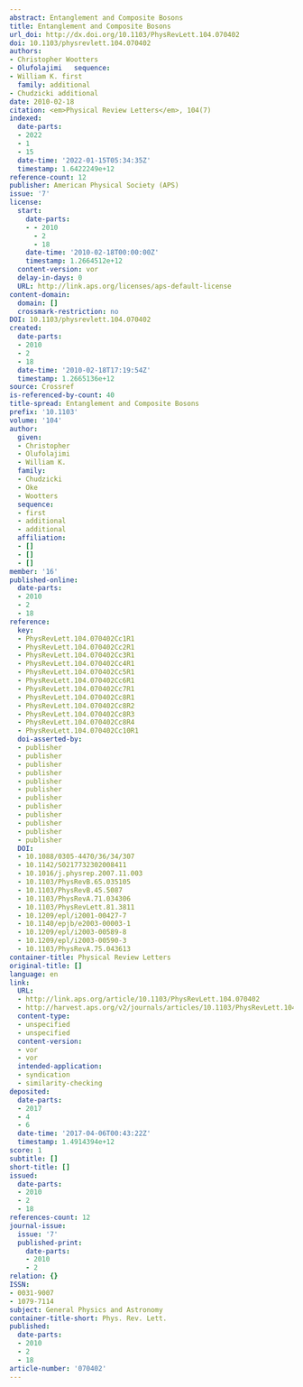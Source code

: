 ```yaml
---
abstract: Entanglement and Composite Bosons
title: Entanglement and Composite Bosons
url_doi: http://dx.doi.org/10.1103/PhysRevLett.104.070402
doi: 10.1103/physrevlett.104.070402
authors:
- Christopher Wootters
- Olufolajimi   sequence:
- William K. first
  family: additional
- Chudzicki additional
date: 2010-02-18
citation: <em>Physical Review Letters</em>, 104(7)
indexed:
  date-parts:
  - 2022
  - 1
  - 15
  date-time: '2022-01-15T05:34:35Z'
  timestamp: 1.6422249e+12
reference-count: 12
publisher: American Physical Society (APS)
issue: '7'
license:
  start:
    date-parts:
    - - 2010
      - 2
      - 18
    date-time: '2010-02-18T00:00:00Z'
    timestamp: 1.2664512e+12
  content-version: vor
  delay-in-days: 0
  URL: http://link.aps.org/licenses/aps-default-license
content-domain:
  domain: []
  crossmark-restriction: no
DOI: 10.1103/physrevlett.104.070402
created:
  date-parts:
  - 2010
  - 2
  - 18
  date-time: '2010-02-18T17:19:54Z'
  timestamp: 1.2665136e+12
source: Crossref
is-referenced-by-count: 40
title-spread: Entanglement and Composite Bosons
prefix: '10.1103'
volume: '104'
author:
  given:
  - Christopher
  - Olufolajimi
  - William K.
  family:
  - Chudzicki
  - Oke
  - Wootters
  sequence:
  - first
  - additional
  - additional
  affiliation:
  - []
  - []
  - []
member: '16'
published-online:
  date-parts:
  - 2010
  - 2
  - 18
reference:
  key:
  - PhysRevLett.104.070402Cc1R1
  - PhysRevLett.104.070402Cc2R1
  - PhysRevLett.104.070402Cc3R1
  - PhysRevLett.104.070402Cc4R1
  - PhysRevLett.104.070402Cc5R1
  - PhysRevLett.104.070402Cc6R1
  - PhysRevLett.104.070402Cc7R1
  - PhysRevLett.104.070402Cc8R1
  - PhysRevLett.104.070402Cc8R2
  - PhysRevLett.104.070402Cc8R3
  - PhysRevLett.104.070402Cc8R4
  - PhysRevLett.104.070402Cc10R1
  doi-asserted-by:
  - publisher
  - publisher
  - publisher
  - publisher
  - publisher
  - publisher
  - publisher
  - publisher
  - publisher
  - publisher
  - publisher
  - publisher
  DOI:
  - 10.1088/0305-4470/36/34/307
  - 10.1142/S0217732302008411
  - 10.1016/j.physrep.2007.11.003
  - 10.1103/PhysRevB.65.035105
  - 10.1103/PhysRevB.45.5087
  - 10.1103/PhysRevA.71.034306
  - 10.1103/PhysRevLett.81.3811
  - 10.1209/epl/i2001-00427-7
  - 10.1140/epjb/e2003-00003-1
  - 10.1209/epl/i2003-00589-8
  - 10.1209/epl/i2003-00590-3
  - 10.1103/PhysRevA.75.043613
container-title: Physical Review Letters
original-title: []
language: en
link:
  URL:
  - http://link.aps.org/article/10.1103/PhysRevLett.104.070402
  - http://harvest.aps.org/v2/journals/articles/10.1103/PhysRevLett.104.070402/fulltext
  content-type:
  - unspecified
  - unspecified
  content-version:
  - vor
  - vor
  intended-application:
  - syndication
  - similarity-checking
deposited:
  date-parts:
  - 2017
  - 4
  - 6
  date-time: '2017-04-06T00:43:22Z'
  timestamp: 1.4914394e+12
score: 1
subtitle: []
short-title: []
issued:
  date-parts:
  - 2010
  - 2
  - 18
references-count: 12
journal-issue:
  issue: '7'
  published-print:
    date-parts:
    - 2010
    - 2
relation: {}
ISSN:
- 0031-9007
- 1079-7114
subject: General Physics and Astronomy
container-title-short: Phys. Rev. Lett.
published:
  date-parts:
  - 2010
  - 2
  - 18
article-number: '070402'
---
```

